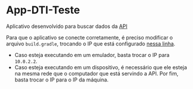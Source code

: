 # App-DTI-Teste

Aplicativo desenvolvido para buscar dados da [API](https://github.com/emiliofonseca/DTI-Test)

Para que o aplicativo se conecte corretamente, é preciso modificar o arquivo `build.gradle`, trocando o IP que está configurado [nessa linha](https://github.com/emiliofonseca/App-DTI-Teste/blob/master/app/build.gradle#L23).

- Caso esteja executando em um emulador, basta trocar o IP para `10.0.2.2`.
- Caso esteja executando em um dispositivo, é necessário que ele esteja na mesma rede que o computador que está servindo a API. Por fim, basta trocar o IP para o IP da máquina.
